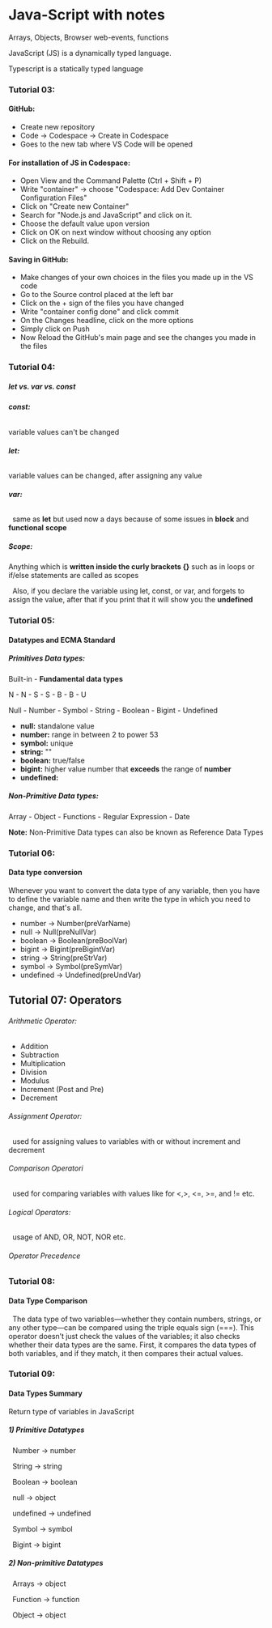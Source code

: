 # Java-Script with notes



Arrays, Objects, Browser web-events, functions

JavaScript (JS) is a dynamically typed language.

Typescript is a statically typed language



### **Tutorial 03:**

#### **GitHub:**

* Create new repository
* Code → Codespace → Create in Codespace
* Goes to the new tab where VS Code will be opened



#### **For installation of JS in Codespace:**

* Open View and the Command Palette (Ctrl + Shift + P)
* Write "container" → choose "Codespace: Add Dev Container Configuration Files"
* Click on "Create new Container"
* Search for "Node.js and JavaScript" and click on it.
* Choose the default value upon version
* Click on OK on next window without choosing any option
* Click on the Rebuild.



#### **Saving in GitHub:**

* Make changes of your own choices in the files you made up in the VS code
* Go to the Source control placed at the left bar
* Click on the + sign of the files you have changed
* Write "container config done" and click commit
* On the Changes headline, click on the more options
* Simply click on Push
* Now Reload the GitHub's main page and see the changes you made in the files





### Tutorial 04:

##### let vs. var vs. const



###### **const:**

variable values can't be changed



###### **let:**

variable values can be changed, after assigning any value



###### **var:**

 	same as **let** but used now a days because of some issues in **block** and **functional** **scope**



##### **Scope:**

Anything which is **written inside the curly brackets {}** such as in loops or if/else statements are called as scopes



 	Also, if you declare the variable using let, const, or var, and forgets to assign the value, after that if you print that it will show you the **undefined**





### Tutorial 05:

#### Datatypes and ECMA Standard



##### **Primitives Data types**:

Built-in - **Fundamental data types**

N - N - S - S - B - B - U

Null - Number - Symbol - String - Boolean - Bigint - Undefined

* **null:** standalone value
* **number:** range in between 2 to power 53
* **symbol:** unique
* **string:** ""
* **boolean:** true/false
* **bigint:** higher value number that **exceeds** the range of **number**
* **undefined:**



##### **Non-Primitive Data types:**

Array - Object - Functions - Regular Expression - Date



**Note:** Non-Primitive Data types can also be known as Reference Data Types



### Tutorial 06:

#### Data type conversion



Whenever you want to convert the data type of any variable, then you have to define the variable name and then write the type in which you need to change, and that's all.

* number → Number(preVarName)
* null → Null(preNullVar)
* boolean → Boolean(preBoolVar)
* bigint → Bigint(preBigintVar)
* string → String(preStrVar)
* symbol → Symbol(preSymVar)
* undefined → Undefined(preUndVar)





Tutorial 07:
Operators
---



###### Arithmetic Operator:

* Addition
* Subtraction
* Multiplication
* Division
* Modulus
* Increment (Post and Pre)
* Decrement



###### Assignment Operator:

 	used for assigning values to variables with or without increment and decrement



###### Comparison Operatori

 	used for comparing variables with values like for <,>, <=, >=, and != etc.



###### Logical Operators:

 	usage of AND, OR, NOT, NOR etc.



###### Operator Precedence





### Tutorial 08:

#### Data Type Comparison

 	The data type of two variables—whether they contain numbers, strings, or any other type—can be compared using the triple equals sign (===). This operator doesn’t just check the values of the variables; it also checks whether their data types are the same. First, it compares the data types of both variables, and if they match, it then compares their actual values.





### Tutorial 09:

#### Data Types Summary

Return type of variables in JavaScript

##### 1\) Primitive Datatypes

       Number → number

       String  → string

       Boolean  → boolean

       null  → object

       undefined  →  undefined

       Symbol  →  symbol

       Bigint  →  bigint



##### 2\) Non-primitive Datatypes

       Arrays  →  object

       Function  →  function

       Object  →  object















